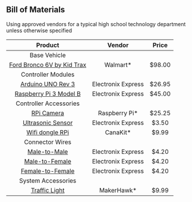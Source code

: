 ## Bill of Materials
Using approved vendors for a typical high school technology department unless otherwise specified

| Product                                                  | Vendor             | Price  |
|:--------------------------------------------------------:|:------------------:|:------:|
| Base Vehicle                                                                           |
|[Ford Bronco 6V by Kid Trax](https://tinyurl.com/wfda3x5) | Walmart*           | $98.00 |
| Controller Modules                                       |                    |        |
|[Arduino UNO Rev 3](https://tinyurl.com/s2hv9sr)          | Electronix Express | $26.95 |
|[Raspberry Pi 3 Model B](https://tinyurl.com/w9s5zzx)     | Electronix Express | $45.00 |
| Controller Accessories                                   |                    |        |
|[RPi Camera](https://tinyurl.com/yx3xqb9s)                | Raspberry Pi*      | $25.25 |
|[Ultrasonic Sensor](https://tinyurl.com/sq8bbyp)          | Electronix Express |  $3.50 |
|[Wifi dongle RPi](https://tinyurl.com/vf9zhyj)            | CanaKit*           |  $9.99 |
| Connector Wires                                          |                    |        |
|[Male-to-Male](https://tinyurl.com/stuubxe)               | Electronix Express |  $4.20 |
|[Male-to-Female](https://tinyurl.com/ugud5ks)             | Electronix Express |  $4.20 |
|[Female-to-Female](https://tinyurl.com/ut9tgys)           | Electronix Express |  $4.20 |
| System Accessories                                       |                    |        |
|[Traffic Light](https://tinyurl.com/wpmyw9l)              | MakerHawk*         |  $9.99 |
